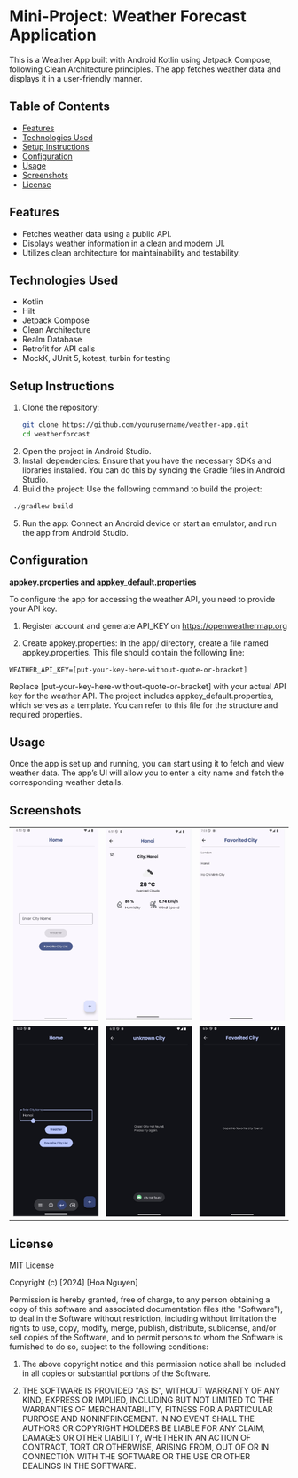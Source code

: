 # Mini-Project: Weather Forecast Application

This is a Weather App built with Android Kotlin using Jetpack Compose, following Clean Architecture
principles.
The app fetches weather data and displays it in a user-friendly manner.

## Table of Contents

- [Features](#features)
- [Technologies Used](#technologies-used)
- [Setup Instructions](#setup-instructions)
- [Configuration](#configuration)
- [Usage](#usage)
- [Screenshots](#screenshots)
- [License](#license)

## Features

- Fetches weather data using a public API.
- Displays weather information in a clean and modern UI.
- Utilizes clean architecture for maintainability and testability.

## Technologies Used

- Kotlin
- Hilt
- Jetpack Compose
- Clean Architecture
- Realm Database
- Retrofit for API calls
- MockK, JUnit 5, kotest, turbin for testing

## Setup Instructions

1. Clone the repository:
   ```bash
   git clone https://github.com/yourusername/weather-app.git
   cd weatherforcast
   ```
2. Open the project in Android Studio.
3. Install dependencies:
   Ensure that you have the necessary SDKs and libraries installed. You can do this by syncing the
   Gradle files in Android Studio.
4. Build the project:
   Use the following command to build the project:

 ```bash
  ./gradlew build
   ```

5. Run the app:
   Connect an Android device or start an emulator, and run the app from Android Studio.

## Configuration

**appkey.properties and appkey_default.properties**

To configure the app for accessing the weather API, you need to provide your API key.

1. Register account and generate API_KEY on https://openweathermap.org

2. Create appkey.properties:
   In the app/ directory, create a file named appkey.properties. This file should contain the
   following line:

```
WEATHER_API_KEY=[put-your-key-here-without-quote-or-bracket]
```

Replace [put-your-key-here-without-quote-or-bracket] with your actual API key for the weather API.
The project includes appkey_default.properties, which serves as a template. You can refer to this
file for the structure and required properties.

## Usage

Once the app is set up and running, you can start using it to fetch and view weather data. The app’s
UI will allow you to enter a city name and fetch the corresponding weather details.

## Screenshots
<table>
  <tr>
    <td><img src="https://github.com/hoajb/weather-forecast-demo/blob/master/screenshots/home_light.jpg" alt="home_light" width="200"></td>
    <td><img src="https://github.com/hoajb/weather-forecast-demo/blob/master/screenshots/details_light.jpg" alt="details_light" width="200"></td>
    <td><img src="https://github.com/hoajb/weather-forecast-demo/blob/master/screenshots/favorite_light2.jpg" alt="favorite_light_2" width="200"></td>
  </tr>
  <tr>
    <td><img src="https://github.com/hoajb/weather-forecast-demo/blob/master/screenshots/home_dark.jpg" alt="home_dark" width="200"></td>
    <td><img src="https://github.com/hoajb/weather-forecast-demo/blob/master/screenshots/unknown.jpg" alt="unknown" width="200"></td>
    <td><img src="https://github.com/hoajb/weather-forecast-demo/blob/master/screenshots/empty.jpg" alt="empty" width="200"></td>
  </tr>
</table>

## License

MIT License

Copyright (c) [2024] [Hoa Nguyen]

Permission is hereby granted, free of charge, to any person obtaining a copy
of this software and associated documentation files (the "Software"), to deal
in the Software without restriction, including without limitation the rights
to use, copy, modify, merge, publish, distribute, sublicense, and/or sell
copies of the Software, and to permit persons to whom the Software is
furnished to do so, subject to the following conditions:

1. The above copyright notice and this permission notice shall be included in
   all copies or substantial portions of the Software.

2. THE SOFTWARE IS PROVIDED "AS IS", WITHOUT WARRANTY OF ANY KIND, EXPRESS OR
   IMPLIED, INCLUDING BUT NOT LIMITED TO THE WARRANTIES OF MERCHANTABILITY,
   FITNESS FOR A PARTICULAR PURPOSE AND NONINFRINGEMENT. IN NO EVENT SHALL THE
   AUTHORS OR COPYRIGHT HOLDERS BE LIABLE FOR ANY CLAIM, DAMAGES OR OTHER
   LIABILITY, WHETHER IN AN ACTION OF CONTRACT, TORT OR OTHERWISE, ARISING FROM,
   OUT OF OR IN CONNECTION WITH THE SOFTWARE OR THE USE OR OTHER DEALINGS IN THE
   SOFTWARE.